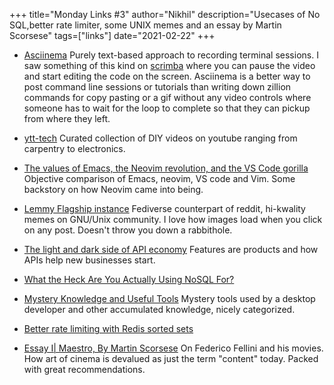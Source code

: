 +++
title="Monday Links #3"
author="Nikhil"
description="Usecases of No SQL,better rate limiter, some UNIX memes and an essay by Martin Scorsese"
tags=["links"]
date="2021-02-22"
+++

- [Asciinema](https://asciinema.org) Purely text-based approach to recording terminal sessions. I saw something of this kind on [scrimba](https://scrimba.com) where you can pause the video and start editing the code on the screen. Asciinema is a better way to post command line sessions or tutorials than writing down zillion commands for copy pasting or a gif without any video controls where someone has to wait for the loop to complete so that they can pickup from where they left.

- [ytt-tech](https://ytt-tech.com) Curated collection of DIY videos on youtube ranging from carpentry to electronics.
- [The values of Emacs, the Neovim revolution, and the VS Code gorilla](https://www.murilopereira.com/the-values-of-emacs-the-neovim-revolution-and-the-vscode-gorilla/) Objective comparison of Emacs, neovim, VS code and Vim. Some backstory on how Neovim came into being.

- [Lemmy Flagship instance](https://lemmy.ml) Fediverse counterpart of reddit, hi-kwality memes on GNU/Unix community. I love how images load when you click on any post. Doesn't throw you down a rabbithole.

- [The light and dark side of API economy](https://www.swyx.io/api-economy/) Features are products and how APIs help new businesses start. 

- [What the Heck Are You Actually Using NoSQL For?](http://highscalability.com/blog/2010/12/6/what-the-heck-are-you-actually-using-nosql-for.html)

- [Mystery Knowledge and Useful Tools](https://nikhilism.com/post/2020/mystery-knowledge-useful-tools/) Mystery tools used by a desktop developer and other accumulated knowledge, nicely categorized.

- [Better rate limiting with Redis sorted sets](https://engineering.classdojo.com/blog/2015/02/06/rolling-rate-limiter/)

- [Essay I| Maestro, By Martin Scorsese](https://harpers.org/archive/2021/03/il-maestro-federico-fellini-martin-scorsese/) On Federico Fellini and his movies. How art of cinema is devalued as just the term "content" today. Packed with great recommendations.
